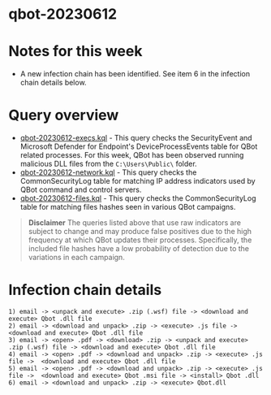 # qbot-20230612

# Notes for this week
- A new infection chain has been identified. See item 6 in the infection chain details below.

# Query overview

- [qbot-20230612-execs.kql](./qbot-20230612-execs.kql) - This query checks the SecurityEvent and Microsoft Defender for Endpoint's DeviceProcessEvents table for QBot related processes. For this week, QBot has been observed running malicious DLL files from the `C:\Users\Public\` folder. 
- [qbot-20230612-network.kql](./qbot-20230612-network.kql) - This query checks the CommonSecurityLog table for matching IP address indicators used by QBot command and control servers.
- [qbot-20230612-files.kql](./qbot-20230612-files.kql) - This query checks the CommonSecurityLog table for matching files hashes seen in various QBot campaigns.

> **Disclaimer**
> The queries listed above that use raw indicators are subject to change and may produce false positives due to the high frequency at which QBot updates their processes. Specifically, the included file hashes have a low probability of detection due to the variations in each campaign. 

# Infection chain details
```
1) email -> <unpack and execute> .zip (.wsf) file -> <download and execute> Qbot .dll file
2) email -> <download and unpack> .zip -> <execute> .js file ->  <download and execute> Qbot .dll file
3) email -> <open> .pdf -> <download> .zip -> <unpack and execute> .zip (.wsf) file -> <download and execute> Qbot .dll file
4) email -> <open> .pdf -> <download and unpack> .zip -> <execute> .js file ->  <download and execute> Qbot .dll file
5) email -> <open> .pdf -> <download and unpack> .zip -> <execute> .js file ->  <download and execute> Qbot .msi file -> <install> Qbot .dll
6) email -> <download and unpack> .zip -> <execute> Qbot.dll
```
